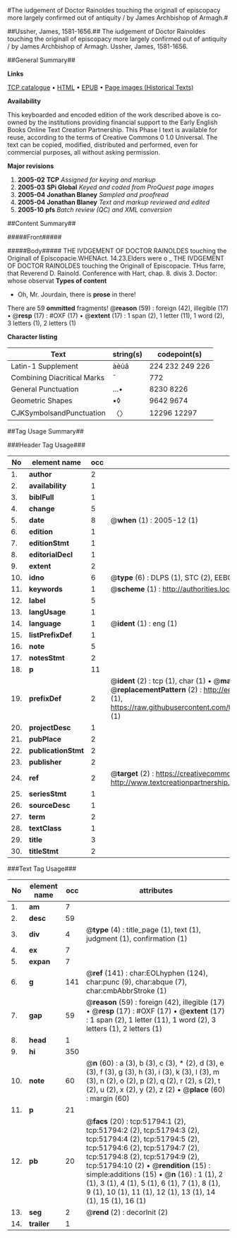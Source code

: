 #The iudgement of Doctor Rainoldes touching the originall of episcopacy more largely confirmed out of antiquity / by James Archbishop of Armagh.#

##Ussher, James, 1581-1656.##
The iudgement of Doctor Rainoldes touching the originall of episcopacy more largely confirmed out of antiquity / by James Archbishop of Armagh.
Ussher, James, 1581-1656.

##General Summary##

**Links**

[TCP catalogue](http://www.ota.ox.ac.uk/tcp/)  • 
[HTML](http://tei.it.ox.ac.uk/tcp/Texts-HTML/free/A64/A64660.html)  • 
[EPUB](http://tei.it.ox.ac.uk/tcp/Texts-EPUB/free/A64/A64660.epub) • 
[Page images (Historical Texts)](https://data.historicaltexts.jisc.ac.uk/view?pubId=eebo-11976553e&pageId=eebo-11976553e-51794-1)

**Availability**

This keyboarded and encoded edition of the
	       work described above is co-owned by the institutions
	       providing financial support to the Early English Books
	       Online Text Creation Partnership. This Phase I text is
	       available for reuse, according to the terms of Creative
	       Commons 0 1.0 Universal. The text can be copied,
	       modified, distributed and performed, even for
	       commercial purposes, all without asking permission.

**Major revisions**

1. __2005-02__ __TCP__ *Assigned for keying and markup*
1. __2005-03__ __SPi Global__ *Keyed and coded from ProQuest page images*
1. __2005-04__ __Jonathan Blaney__ *Sampled and proofread*
1. __2005-04__ __Jonathan Blaney__ *Text and markup reviewed and edited*
1. __2005-10__ __pfs__ *Batch review (QC) and XML conversion*

##Content Summary##

#####Front#####

#####Body#####
THE IVDGEMENT OF DOCTOR RAINOLDES touching the Originall of Episcopacie.WHENAct. 14.23.Elders were o
    _ THE IVDGEMENT OF DOCTOR RAINOLDES touching the Originall of Episcopacie.
THus farre, that Reverend D. Rainold. Conference with Hart, chap. 8. divis 3. Doctor: whose observat
**Types of content**

  * Oh, Mr. Jourdain, there is **prose** in there!

There are 59 **ommitted** fragments! 
 @__reason__ (59) : foreign (42), illegible (17)  •  @__resp__ (17) : #OXF (17)  •  @__extent__ (17) : 1 span (2), 1 letter (11), 1 word (2), 3 letters (1), 2 letters (1)

**Character listing**


|Text|string(s)|codepoint(s)|
|---|---|---|
|Latin-1 Supplement|àèùâ|224 232 249 226|
|Combining             Diacritical Marks|̄|772|
|General Punctuation|…•|8230 8226|
|Geometric Shapes|▪◊|9642 9674|
|CJKSymbolsandPunctuation|〈〉|12296 12297|

##Tag Usage Summary##

###Header Tag Usage###

|No|element name|occ|attributes|
|---|---|---|---|
|1.|__author__|2||
|2.|__availability__|1||
|3.|__biblFull__|1||
|4.|__change__|5||
|5.|__date__|8| @__when__ (1) : 2005-12 (1)|
|6.|__edition__|1||
|7.|__editionStmt__|1||
|8.|__editorialDecl__|1||
|9.|__extent__|2||
|10.|__idno__|6| @__type__ (6) : DLPS (1), STC (2), EEBO-CITATION (1), OCLC (1), VID (1)|
|11.|__keywords__|1| @__scheme__ (1) : http://authorities.loc.gov/ (1)|
|12.|__label__|5||
|13.|__langUsage__|1||
|14.|__language__|1| @__ident__ (1) : eng (1)|
|15.|__listPrefixDef__|1||
|16.|__note__|5||
|17.|__notesStmt__|2||
|18.|__p__|11||
|19.|__prefixDef__|2| @__ident__ (2) : tcp (1), char (1)  •  @__matchPattern__ (2) : ([0-9\-]+):([0-9IVX]+) (1), (.+) (1)  •  @__replacementPattern__ (2) : http://eebo.chadwyck.com/downloadtiff?vid=$1&page=$2 (1), https://raw.githubusercontent.com/textcreationpartnership/Texts/master/tcpchars.xml#$1 (1)|
|20.|__projectDesc__|1||
|21.|__pubPlace__|2||
|22.|__publicationStmt__|2||
|23.|__publisher__|2||
|24.|__ref__|2| @__target__ (2) : https://creativecommons.org/publicdomain/zero/1.0/ (1), http://www.textcreationpartnership.org/docs/. (1)|
|25.|__seriesStmt__|1||
|26.|__sourceDesc__|1||
|27.|__term__|2||
|28.|__textClass__|1||
|29.|__title__|3||
|30.|__titleStmt__|2||


###Text Tag Usage###

|No|element name|occ|attributes|
|---|---|---|---|
|1.|__am__|7||
|2.|__desc__|59||
|3.|__div__|4| @__type__ (4) : title_page (1), text (1), judgment (1), confirmation (1)|
|4.|__ex__|7||
|5.|__expan__|7||
|6.|__g__|141| @__ref__ (141) : char:EOLhyphen (124), char:punc (9), char:abque (7), char:cmbAbbrStroke (1)|
|7.|__gap__|59| @__reason__ (59) : foreign (42), illegible (17)  •  @__resp__ (17) : #OXF (17)  •  @__extent__ (17) : 1 span (2), 1 letter (11), 1 word (2), 3 letters (1), 2 letters (1)|
|8.|__head__|1||
|9.|__hi__|350||
|10.|__note__|60| @__n__ (60) : a (3), b (3), c (3), * (2), d (3), e (3), f (3), g (3), h (3), i (3), k (3), l (3), m (3), n (2), o (2), p (2), q (2), r (2), s (2), t (2), u (2), x (2), y (2), z (2)  •  @__place__ (60) : margin (60)|
|11.|__p__|21||
|12.|__pb__|20| @__facs__ (20) : tcp:51794:1 (2), tcp:51794:2 (2), tcp:51794:3 (2), tcp:51794:4 (2), tcp:51794:5 (2), tcp:51794:6 (2), tcp:51794:7 (2), tcp:51794:8 (2), tcp:51794:9 (2), tcp:51794:10 (2)  •  @__rendition__ (15) : simple:additions (15)  •  @__n__ (16) : 1 (1), 2 (1), 3 (1), 4 (1), 5 (1), 6 (1), 7 (1), 8 (1), 9 (1), 10 (1), 11 (1), 12 (1), 13 (1), 14 (1), 15 (1), 16 (1)|
|13.|__seg__|2| @__rend__ (2) : decorInit (2)|
|14.|__trailer__|1||
